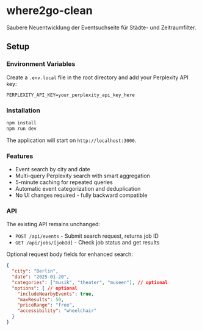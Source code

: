 # where2go-clean
Saubere Neuentwicklung der Eventsuchseite für Städte- und Zeitraumfilter.

## Setup

### Environment Variables

Create a `.env.local` file in the root directory and add your Perplexity API key:

```
PERPLEXITY_API_KEY=your_perplexity_api_key_here
```

### Installation

```bash
npm install
npm run dev
```

The application will start on `http://localhost:3000`.

### Features

- Event search by city and date
- Multi-query Perplexity search with smart aggregation
- 5-minute caching for repeated queries
- Automatic event categorization and deduplication
- No UI changes required - fully backward compatible

### API

The existing API remains unchanged:
- `POST /api/events` - Submit search request, returns job ID
- `GET /api/jobs/[jobId]` - Check job status and get results

Optional request body fields for enhanced search:
```json
{
  "city": "Berlin",
  "date": "2025-01-20",
  "categories": ["musik", "theater", "museen"], // optional
  "options": { // optional
    "includeNearbyEvents": true,
    "maxResults": 50,
    "priceRange": "free",
    "accessibility": "wheelchair"
  }
}
